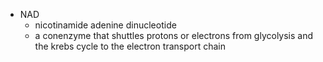 - NAD
	- nicotinamide adenine dinucleotide
	- a conenzyme that shuttles protons or electrons from glycolysis and the krebs cycle to the electron transport chain